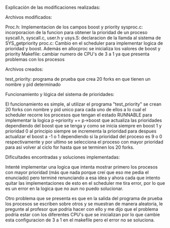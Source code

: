 Explicación de las modificaciones realizadas:


Archivos modificados:


Proc.h: Implementacion de los campos boost y priority
sysproc.c: incorporacion de la funcion para obtener la prioridad de un proceso
syscall.h, syscall.c, user.h y usys.S: declaracion de la llamda al sistema de SYS_getpriority
proc.c: Cambio en el scheduler para implementar logica de prioridad y boost. Además en allocproc se inicializa los valores de boost y priority
Makefile: cambiar numero de CPU's de 3 a 1 ya que presenta problemas con los procesos

Archivos creados:


test_priority: programa de prueba que crea 20 forks en que tienen un nombre y pid determinado


Funcionamiento y lógica del sistema de prioridades:


El funcionamiento es simple, al utilizar el programa "test_priority" se crean 20 forks con nombre y pid unico para cada uno de ellos a lo cual el scheduler recorre los procesos que tengan el estado RUNNABLE para implementar la logica p->priority += p->boost que actualiza las prioridades dependiendo del boost que se tenga y como se inicia siempre en boost 1 y prioridad 0 al principio siempre se incrementa la prioridad para despues actualizar el boost a -1 o 1 dependiendo si la prioridad del proceso es 9 o 0 respectivamente y por ultimo se selecciona el proceso con mayor prioridad para asi volver al ciclo for hasta que se terminen los 20 forks.


Dificultades encontradas y soluciones implementadas:

Intenté implementar una logica que intenta mostrar primero los procesos con mayor prioridad (más que nada porque creí que eso me pedia el enunciado) pero terminé renunciando a esa idea y ahora cada que intento quitar las implementaciones de esto en el scheduler me tira error, por lo que es un error en la logica que no aun no puedo solucionar.

Otro problema que se presenta es que en la salida del programa de prueba los procesos se escriben sobre otros y se muestran de manera aleatoria, le pregunte al profesor que podria hacer con ello y me dijo que el problema podria estar con los diferentes CPU's que se inicializan por lo que cambie esta configuracion de 3 a 1 en el makefile pero el error no se soluciona.